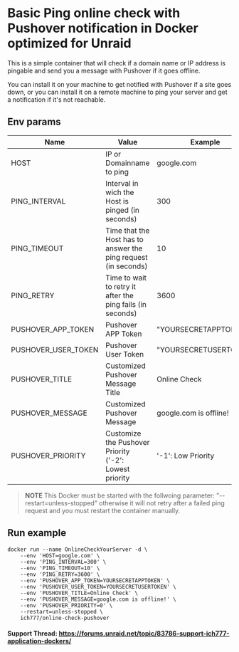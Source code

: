 # Basic Ping online check with Pushover notification in Docker optimized for Unraid

This is a simple container that will check if a domain name or IP address is pingable and send you a message with Pushover if it goes offline.

You can install it on your machine to get notified with Pushover if a site goes down, or you can install it on a remote machine to ping your server and get a notification if it's not reachable.



## Env params
| Name | Value | Example |
| --- | --- | --- |
| HOST | IP or Domainname to ping | google.com |
| PING_INTERVAL| Interval in wich the Host is pinged (in seconds) | 300 |
| PING_TIMEOUT | Time that the Host has to answer the ping request (in seconds) | 10 |
| PING_RETRY | Time to wait to retry it after the ping fails (in seconds) | 3600 |
| PUSHOVER_APP_TOKEN | Pushover APP Token | "YOURSECRETAPPTOKEN" |
| PUSHOVER_USER_TOKEN | Pushover User Token | "YOURSECRETUSERTOKEN" |
| PUSHOVER_TITLE | Customized Pushover Message Title | Online Check |
| PUSHOVER_MESSAGE | Customized Pushover Message | google.com is offline! |
| PUSHOVER_PRIORITY | Customize the Pushover Priority ('-2': Lowest priority | '-1': Low Priority | '0': Normal Priority | '1': High Priority | '2': Emergency Priority) | 0 |

>**NOTE** This Docker must be started with the follwoing parameter: "--restart=unless-stopped" otherwise it will not retry after a failed ping request and you must restart the container manually.

## Run example
```
docker run --name OnlineCheckYourServer -d \
    --env 'HOST=google.com' \
    --env 'PING_INTERVAL=300' \
    --env 'PING_TIMEOUT=10' \
    --env 'PING_RETRY=3600' \
    --env 'PUSHOVER_APP_TOKEN=YOURSECRETAPPTOKEN' \
    --env 'PUSHOVER_USER_TOKEN=YOURSECRETUSERTOKEN' \
    --env 'PUSHOVER_TITLE=Online Check' \
    --env 'PUSHOVER_MESSAGE=google.com is offline!' \
    --env 'PUSHOVER_PRIORITY=0' \
    --restart=unless-stopped \
    ich777/online-check-pushover
```


#### Support Thread: https://forums.unraid.net/topic/83786-support-ich777-application-dockers/